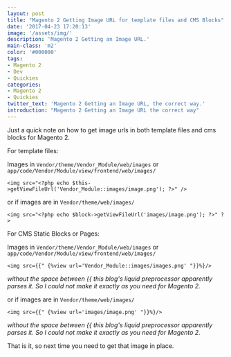 ```yaml
---
layout: post
title: "Magento 2 Getting Image URL for template files and CMS Blocks"
date: '2017-04-23 17:20:13'
image: '/assets/img/'
description: 'Magento 2 Getting an Image URL.'
main-class: 'm2'
color: '#000000'
tags:
- Magento 2
- Dev
- Quickies
categories:
- Magento 2
- Quickies
twitter_text: 'Magento 2 Getting an Image URL, the correct way.'
introduction: "Magento 2 Getting an Image URL the correct way"
---
```


Just a quick note on how to get image urls in both template files and cms blocks for Magento 2.

For template files:

Images in `Vendor/theme/Vendor_Module/web/images` or `app/code/Vendor/Module/view/frontend/web/images/`

```
<img src="<?php echo $this->getViewFileUrl('Vendor_Module::images/image.png'); ?>" />
```

or if images are in `Vendor/theme/web/images/`

`<img src="<?php echo $block->getViewFileUrl('images/image.png'); ?>" ?>`

For CMS Static Blocks or Pages:

Images in `Vendor/theme/Vendor_Module/web/images` or `app/code/Vendor/Module/view/frontend/web/images/`

```
<img src={{" {%view url='Vendor_Module::images/images.png' "}}%}/>
```

 *without the space between {{ this blog's  liquid preprocessor apparently parses it. So I could not make it exactly as you need for Magento 2.*

or if images are in `Vendor/theme/web/images/`

```
<img src={{" {%view url='images/image.png' "}}%}/>
```

*without the space between {{ this blog's  liquid preprocessor apparently parses it. So I could not make it exactly as you need for Magento 2.*

That is it, so next time you need to get that image in place.
